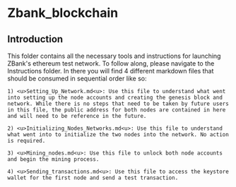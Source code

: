 # Zbank_blockchain

## Introduction

This folder contains all the necessary tools and instructions for launching ZBank's ethereum test network. To follow along, please navigate to the Instructions folder. In there you will find 4 different markdown files that should be consumed in sequential order like so:

    1) <u>Setting_Up_Network.md<u>: Use this file to understand what went into setting up the node accounts and creating the genesis block and network. While there is no steps that need to be taken by future users in this file, the public address for both nodes are contained in here and will need to be reference in the future.

    2) <u>Initializing_Nodes_Networks.md<u>: Use this file to understand what went into to initialize the two nodes into the network. No action is required.

    3) <u>Mining_nodes.md<u>: Use this file to unlock both node accounts and begin the mining process.

    4) <u>Sending_transactions.md<u>: Use this file to access the keystore wallet for the first node and send a test transaction.